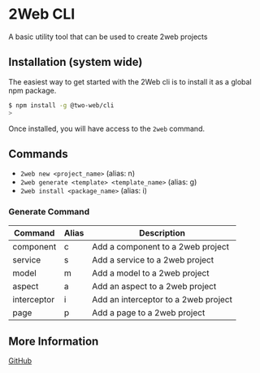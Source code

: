 # 2Web CLI

A basic utility tool that can be used to create 2web projects

## Installation (system wide)

The easiest way to get started with the 2Web cli is to install it as a global
npm package.

```sh
$ npm install -g @two-web/cli
>
```

Once installed, you will have access to the `2web` command.

## Commands

- `2web new <project_name>` (alias: n)
- `2web generate <template> <template_name>` (alias: g)
- `2web install <package_name>` (alias: i)

### Generate Command

| Command     | Alias | Description                          |
| ----------- | ----- | ------------------------------------ |
| component   | c     | Add a component to a 2web project    |
| service     | s     | Add a service to a 2web project      |
| model       | m     | Add a model to a 2web project        |
| aspect      | a     | Add an aspect to a 2web project      |
| interceptor | i     | Add an interceptor to a 2web project |
| page        | p     | Add a page to a 2web project         |

## More Information

[GitHub](https://github.com/hudson-newey/2web)
